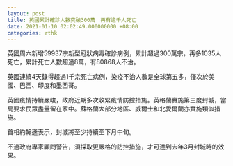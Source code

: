 ```yaml
---
layout: post
title: 英國累計確診人數突破300萬　再有逾千人死亡
date: 2021-01-10 02:02:49.000000000 +08:00
categories: rthk
---
```


英國周六新增59937宗新型冠狀病毒確診病例，累計超過300萬宗，再多1035人死亡，累計死亡人數超過8萬，有80868人不治。

英國連續4天錄得超過1千宗死亡病例，染疫不治人數是全球第五多，僅次於美國、巴西、印度和墨西哥。

英國疫情持續嚴峻，政府近期多次收緊疫情防控措施。英格蘭實施第三度封城，當局要求民眾盡量留在家中。蘇格蘭大部分地區、威爾士和北愛爾蘭亦實施類似措施。

首相約翰遜表示，封城將至少持續至下月中旬。

不過政府專家顧問警告，須採取更嚴格的防控措施，才可達到去年3月封城時的效果。
